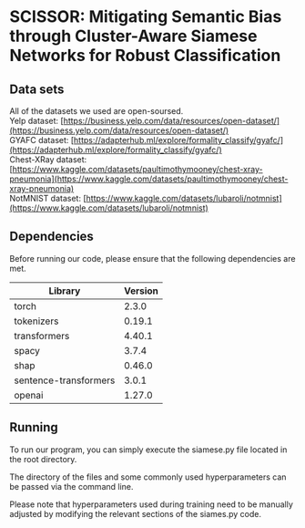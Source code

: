 SCISSOR: Mitigating Semantic Bias through Cluster-Aware Siamese Networks for Robust Classification
====


Data sets
----
All of the datasets we used are open-soursed.<br>
Yelp dataset: [https://business.yelp.com/data/resources/open-dataset/](https://business.yelp.com/data/resources/open-dataset/)<br>
GYAFC dataset: [https://adapterhub.ml/explore/formality_classify/gyafc/](https://adapterhub.ml/explore/formality_classify/gyafc/)<br>
Chest-XRay dataset: [https://www.kaggle.com/datasets/paultimothymooney/chest-xray-pneumonia](https://www.kaggle.com/datasets/paultimothymooney/chest-xray-pneumonia)<br>
NotMNIST dataset: [https://www.kaggle.com/datasets/lubaroli/notmnist](https://www.kaggle.com/datasets/lubaroli/notmnist)<br>

Dependencies
----
Before running our code, please ensure that the following dependencies are met.<br> 

| Library  | Version |
| ------------- | ------------- |
| torch  | 2.3.0  |
| tokenizers  | 0.19.1  |
| transformers  | 4.40.1  |
| spacy  | 3.7.4  |
| shap  | 0.46.0  |
| sentence-transformers  | 3.0.1  |
| openai  | 1.27.0  |

Running
----
To run our program, you can simply execute the siamese.py file located in the root directory.<br> 

The directory of the files and some commonly used hyperparameters can be passed via the command line.<br> 

Please note that hyperparameters used during training need to be manually adjusted by modifying the relevant sections of the siames.py code.<br> 

